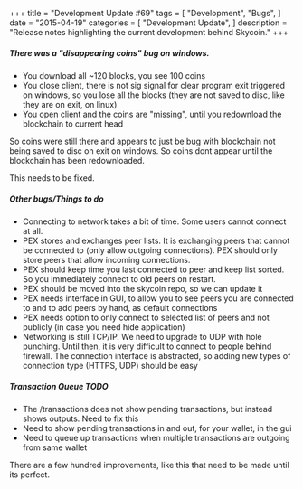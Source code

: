 +++
title = "Development Update #69"
tags = [
    "Development",
    "Bugs",
]
date = "2015-04-19"
categories = [
    "Development Update",
]
description = "Release notes highlighting the current development behind Skycoin."
+++

##### There was a "disappearing coins" bug on windows.
- You download all ~120 blocks, you see 100 coins
- You close client, there is not sig signal for clear program exit triggered on windows, so you lose all the blocks (they are not saved to disc, like they are on exit, on linux)
- You open client and the coins are "missing", until you redownload the blockchain to current head

So coins were still there and appears to just be bug with blockchain not being saved to disc on exit on windows. So coins dont appear until the blockchain has been redownloaded.

This needs to be fixed.

##### Other bugs/Things to do
- Connecting to network takes a bit of time. Some users cannot connect at all.
- PEX stores and exchanges peer lists. It is exchanging peers that cannot be connected to (only allow outgoing connections). PEX should only store peers that allow incoming connections.
- PEX should keep time you last connected to peer and keep list sorted. So you immediately connect to old peers on restart.
- PEX should be moved into the skycoin repo, so we can update it
- PEX needs interface in GUI, to allow you to see peers you are connected to and to add peers by hand, as default connections
- PEX needs option to only connect to selected list of peers and not publicly (in case you need hide application)
- Networking is still TCP/IP. We need to upgrade to UDP with hole punching. Until then, it is very difficult to connect to people behind firewall. The connection interface is abstracted, so adding new types of connection type (HTTPS, UDP) should be easy

##### Transaction Queue TODO
- The /transactions does not show pending transactions, but instead shows outputs. Need to fix this
- Need to show pending transactions in and out, for your wallet, in the gui
- Need to queue up transactions when multiple transactions are outgoing from same wallet

There are a few hundred improvements, like this that need to be made until its perfect.
